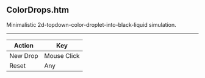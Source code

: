 ColorDrops.htm
--------------

Minimalistic 2d-topdown-color-droplet-into-black-liquid simulation.

---

Action   | Key
---------|------------
New Drop | Mouse Click
Reset    | Any
